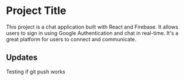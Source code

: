 # Project Title

This project is a chat application built with React and Firebase. It allows users to sign in using Google Authentication and chat in real-time. It's a great platform for users to connect and communicate.

## Updates
Testing if git push works